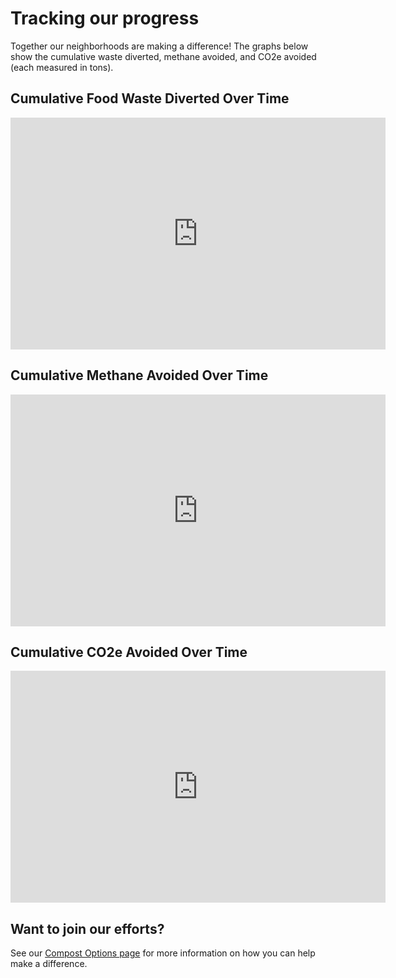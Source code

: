 # Tracking our progress

Together our neighborhoods are making a difference! The graphs below show the cumulative waste diverted, methane avoided, and CO2e avoided (each measured in tons).

## Cumulative Food Waste Diverted Over Time

<iframe width="600" height="371" seamless frameborder="0" scrolling="no" src="https://docs.google.com/spreadsheets/d/e/2PACX-1vRKdggCfMs7TM7KjzLxPaskvzPrTLRumYzgpzLWnikRxL-RhkLfIM26zftOxa1blkrg69DiFz9EGTnu/pubchart?oid=880330805&amp;format=interactive"></iframe>

## Cumulative Methane Avoided Over Time

<iframe width="600" height="371" seamless frameborder="0" scrolling="no" src="https://docs.google.com/spreadsheets/d/e/2PACX-1vRKdggCfMs7TM7KjzLxPaskvzPrTLRumYzgpzLWnikRxL-RhkLfIM26zftOxa1blkrg69DiFz9EGTnu/pubchart?oid=1472155121&amp;format=interactive"></iframe>

## Cumulative CO2e Avoided Over Time

<iframe width="600" height="371" seamless frameborder="0" scrolling="no" src="https://docs.google.com/spreadsheets/d/e/2PACX-1vRKdggCfMs7TM7KjzLxPaskvzPrTLRumYzgpzLWnikRxL-RhkLfIM26zftOxa1blkrg69DiFz9EGTnu/pubchart?oid=1286612050&amp;format=interactive"></iframe>

## Want to join our efforts?  

See our [Compost Options page](composting-options.md) for more information on how you can help make a difference.
